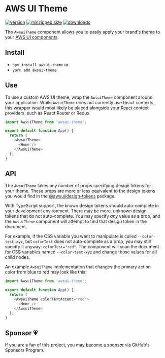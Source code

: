 # AWS UI Theme

[![version](https://img.shields.io/npm/v/awsui-theme.svg)](https://www.npmjs.com/package/awsui-theme)
[![minzipped size](https://img.shields.io/bundlephobia/minzip/awsui-theme.svg)](https://www.npmjs.com/package/awsui-theme)
[![downloads](https://img.shields.io/npm/dt/awsui-theme.svg)](https://www.npmjs.com/package/awsui-theme)

The `AwsuiTheme` component allows you to easily apply your brand's theme to your
[AWS UI components](https://www.npmjs.com/package/@awsui/components-react).

## Install

- `npm install awsui-theme` or
- `yarn add awsui-theme`

## Use

To use a custom AWS UI theme, wrap the `AwsuiTheme` component around your
application. While `AwsuiTheme` does not currently use React contexts, this
wrapper would most likely be placed alongside your React context providers, such
as React Router or Redux.

```javascript
import AwsuiTheme from 'awsui-theme';

export default function App() {
  return (
    <AwsuiTheme>
      <Home />
    </AwsuiTheme>
  );
}
```

## API

The `AwsuiTheme` takes any number of props specifying design tokens for your
theme. These props are more or less equivalent to the design tokens you would
find in the
[@awsui/design-tokens](https://www.npmjs.com/package/@awsui/design-tokens)
package.

With TypeScript support, the known design tokens should auto-complete in your
development environment. There may be more, unknown design tokens that do not
auto-complete. You may specify _any_ value as a prop, and the `AwsuiTheme`
component will attempt to find that design token in the document.

For example, if the CSS variable you want to manipulate is called
`--color-test-xyz`, but `colorTest` does not auto-complete as a prop, you may
still specify it anyway: `colorTest="red"`. The component will scan the document
for CSS variables named `--color-test-xyz` and change those values for all
child nodes.

An example `AwsuiTheme` implementation that changes the primary action color
from blue to red may look like this:

```javascript
import AwsuiTheme from 'awsui-theme';

export default function App() {
  return (
    <AwsuiTheme colorTextAccent="red">
      <Home />
    </AwsuiTheme>
  );
}
```

## Sponsor 💗

If you are a fan of this project, you may
[become a sponsor](https://github.com/sponsors/CharlesStover) via GitHub's
Sponsors Program.
